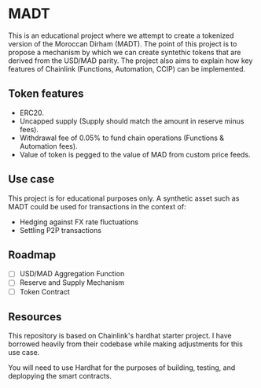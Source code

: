 # MADT

This is an educational project where we attempt to create a tokenized version of the Moroccan Dirham (MADT). The point of this project is to propose a mechanism by which we can create syntethic tokens that are derived from the USD/MAD parity. The project also aims to explain how key features of Chainlink (Functions, Automation, CCIP) can be implemented.

## Token features

- ERC20.
- Uncapped supply (Supply should match the amount in reserve minus fees).
- Withdrawal fee of 0.05% to fund chain operations (Functions & Automation fees).
- Value of token is pegged to the value of MAD from custom price feeds.

## Use case

This project is for educational purposes only. A synthetic asset such as MADT could be used for transactions in the context of:

- Hedging against FX rate fluctuations
- Settling P2P transactions

## Roadmap

- [ ] USD/MAD Aggregation Function
- [ ] Reserve and Supply Mechanism
- [ ] Token Contract

## Resources

This repository is based on Chainlink's hardhat starter project. I have borrowed heavily from their codebase while making adjustments for this use case.

You will need to use Hardhat for the purposes of building, testing, and deplopying the smart contracts.
